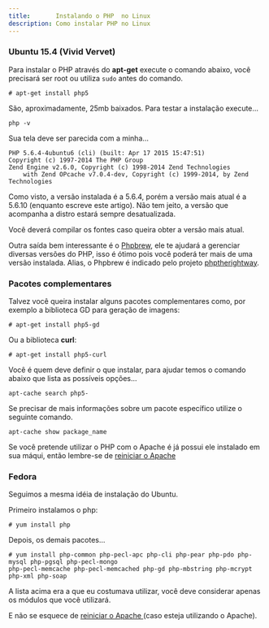 ```yaml
---
title:       Instalando o PHP  no Linux
description: Como instalar PHP no Linux
---
```



### Ubuntu 15.4 (Vivid Vervet)

Para instalar o PHP através do __apt-get__ execute o comando abaixo, você precisará ser root ou utiliza `sudo` antes do 
comando.
    
    # apt-get install php5

São, aproximadamente, 25mb baixados. Para testar a instalação execute...

    php -v

Sua tela deve ser parecida com a minha...

    PHP 5.6.4-4ubuntu6 (cli) (built: Apr 17 2015 15:47:51) 
    Copyright (c) 1997-2014 The PHP Group
    Zend Engine v2.6.0, Copyright (c) 1998-2014 Zend Technologies
        with Zend OPcache v7.0.4-dev, Copyright (c) 1999-2014, by Zend Technologies


Como visto, a versão instalada é a 5.6.4, porém a versão mais atual é a 5.6.10 (enquanto escreve este artigo). Não tem
jeito, a versão que acompanha a distro estará sempre desatualizada.

Você deverá compilar os fontes caso queira obter a versão mais atual.

Outra saída bem interessante é o [Phpbrew](http://phpbrew.github.io/phpbrew/), ele te ajudará a gerenciar diversas
versões do PHP, isso é ótimo pois você poderá ter mais de uma versão instalada. Alias, o Phpbrew é indicado pelo projeto
[phptherightway](http://br.phptherightway.com/#instalacao_no_mac).



### Pacotes complementares

Talvez você queira instalar alguns pacotes complementares como, por exemplo a biblioteca GD para geração de imagens:

    # apt-get install php5-gd

Ou a biblioteca __curl__:

    # apt-get install php5-curl


Você é quem deve definir o que instalar, para ajudar temos o comando abaixo que lista as possíveis opções...

    apt-cache search php5-

Se precisar de mais informações sobre um pacote específico utilize o seguinte comando. 

    apt-cache show package_name
    
Se você pretende utilizar o PHP com o Apache é já possui ele instalado em sua máqui, então lembre-se de 
[reiniciar o Apache](/linux/reiniciar-servidor-apache)




### Fedora


Seguimos a mesma idéia de instalação do Ubuntu.

Primeiro instalamos o php:
    
    # yum install php

Depois, os demais pacotes...

    # yum install php-common php-pecl-apc php-cli php-pear php-pdo php-mysql php-pgsql php-pecl-mongo
	php-pecl-memcache php-pecl-memcached php-gd php-mbstring php-mcrypt php-xml php-soap


A lista acima era a que eu costumava utilizar, você deve considerar apenas os módulos que você utilizará.

E não se esquece de [reiniciar o Apache ](/linux/reiniciar-servidor-apache) (caso esteja utilizando o Apache).
